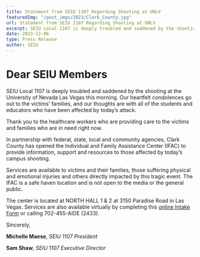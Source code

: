 ```yaml
---
title: Statement from SEIU 1107 Regarding Shooting at UNLV
featuredImg: "/post_imgs/2023/Clark_County.jpg"
url: Statement from SEIU 1107 Regarding Shooting at UNLV
excerpt: SEIU Local 1107 is deeply troubled and saddened by the shooting at the University of Nevada Las Vegas this morning. Our heartfelt condolences go out to the victims’ families, and our thoughts are with all of the students and educators who have been affected by today’s attack.
date: 2023-12-06
type: Press Release
author: SEIU
---
```


# Dear SEIU Members

SEIU Local 1107 is deeply troubled and saddened by the shooting at the University of Nevada Las Vegas this morning. Our heartfelt condolences go out to the victims’ families, and our thoughts are with all of the students and educators who have been affected by today’s attack.

Thank you to the healthcare workers who are providing care to the victims and families who are in need right now.

In partnership with federal, state, local and community agencies, Clark County has opened the Individual and Family Assistance Center (IFAC) to provide information, support and resources to those affected by today’s campus shooting.

Services are available to victims and their families, those suffering physical and emotional injuries and others directly impacted by this tragic event. The IFAC is a safe haven location and is not open to the media or the general public.

The center is located at NORTH HALL 1 & 2 at 3150 Paradise Road in Las Vegas. Services are also available virtually by completing this [online Intake Form](https://www.facofsouthernnevada.org/contact?emci=a0db6724-9894-ee11-8925-002248223f36&emdi=ea000000-0000-0000-0000-000000000001&ceid=) or calling 702-455-AIDE (2433).

Sincerely,

**Michelle Maese**, _SEIU 1107 President_

**Sam Shaw**, _SEIU 1107 Executive Director_

